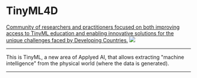# TinyML4D
[Community of researchers and practitioners focused on both improving access to TinyML education and enabling innovative solutions for the unique challenges faced by Developing Countries.](https://tinyml.seas.harvard.edu/4D/AcademicNetwork)
<img src='https://tinyml.seas.harvard.edu/assets/images/workingGroups/4D/AN_Map2.jpg'/>
<hr>  
    This is TinyML, a new area of Applyed AI, that allows extracting "machine intelligence" from the physical world (where the data is generated).
<hr>
